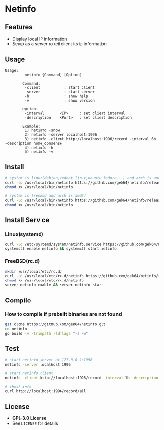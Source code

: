 # Netinfo

## Features

- Display local IP information
- Setup as a server to tell client its ip information

## Usage

```
Usage:                                   
         netinfo {Command} [Option]      
                                         
        Command:                         
         -client           : start client
         -server           : start server
         -h                : show help   
         -v                : show version
                                         
        Option:                          
         -interval       <IP>     : set client interval
         -description    <Port>   : set client description

        Example:
         1) netinfo -show
         2) netinfo -server localhost:1996
         3) netinfo -client http://localhost:1996/record -interval 6h -description home_opnsense
         4) netinfo -h
         5) netinfo -v
```

## Install

```sh
# system is linux(debian,redhat linux,ubuntu,fedora...) and arch is amd64
curl -Lo /usr/local/bin/netinfo https://github.com/gek64/netinfo/releases/latest/download/netinfo-linux-amd64
chmod +x /usr/local/bin/netinfo

# system is freebsd and arch is amd64
curl -Lo /usr/local/bin/netinfo https://github.com/gek64/netinfo/releases/latest/download/netinfo-freebsd-amd64
chmod +x /usr/local/bin/netinfo
```

## Install Service

### Linux(systemd)

```sh
curl -Lo /etc/systemd/system/netinfo.service https://github.com/gek64/netinfo/raw/main/service/netinfo.service
systemctl enable netinfo && systemctl start netinfo
```

### FreeBSD(rc.d)

```sh
mkdir /usr/local/etc/rc.d/
curl -Lo /usr/local/etc/rc.d/netinfo https://github.com/gek64/netinfo/raw/main/service/netinfo
chmod +x /usr/local/etc/rc.d/netinfo
server netinfo enable && server netinfo start
```

## Compile

### How to compile if prebuilt binaries are not found

```sh
git clone https://github.com/gek64/netinfo.git
cd netinfo
go build -v -trimpath -ldflags "-s -w"
```

## Test

```sh
# start netinfo server at 127.0.0.1:1996
netinfo -server localhost:1996

# start netinfo client
netinfo -client http://localhost:1996/record -interval 1h -description home_opnsense

# check info
curl http://localhost:1996/record/all
```

## License

- **GPL-3.0 License**
- See `LICENSE` for details

